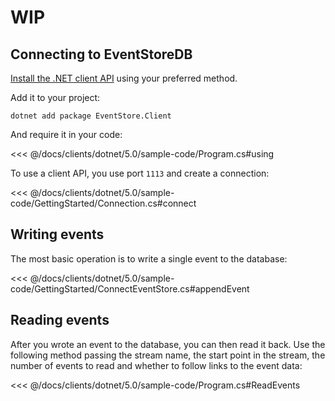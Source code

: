 # WIP

## Connecting to EventStoreDB

[Install the .NET client API](https://www.nuget.org/packages/EventStore.Client) using your preferred method.

Add it to your project:

```shell
dotnet add package EventStore.Client
```

And require it in your code:

<<< @/docs/clients/dotnet/5.0/sample-code/Program.cs#using

To use a client API, you use port `1113` and create a connection:

<<< @/docs/clients/dotnet/5.0/sample-code/GettingStarted/Connection.cs#connect

## Writing events

The most basic operation is to write a single event to the database:

<<< @/docs/clients/dotnet/5.0/sample-code/GettingStarted/ConnectEventStore.cs#appendEvent

## Reading events

After you wrote an event to the database, you can then read it back. Use the following method passing the stream name, the start point in the stream, the number of events to read and whether to follow links to the event data:

<<< @/docs/clients/dotnet/5.0/sample-code/Program.cs#ReadEvents

